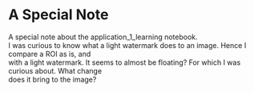 # A Special Note
A special note about the application_1_learning notebook.
<br>
I was curious to know what a light watermark does to an image. Hence I compare a ROI as is, and
<br>
with a light watermark. It seems to almost be floating? For which I was curious about. What change
<br>
does it bring to the image?

